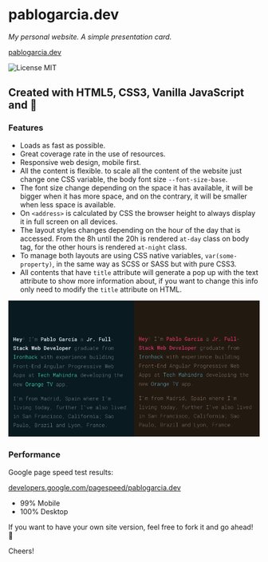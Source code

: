 # pablogarcia.dev
_My personal website. A simple presentation card._

[pablogarcia.dev](https://pablogarcia.dev/)


![License MIT](https://camo.githubusercontent.com/890acbdcb87868b382af9a4b1fac507b9659d9bf/68747470733a2f2f696d672e736869656c64732e696f2f62616467652f6c6963656e73652d4d49542d626c75652e737667)

## Created with HTML5, CSS3, Vanilla JavaScript and 💛

### Features

- Loads as fast as possible.
- Great coverage rate in the use of resources.
- Responsive web design, mobile first.
- All the content is flexible. to scale all the content of the website just change one CSS variable, the body font size `--font-size-base`.
- The font size change depending on the space it has available, it will be bigger when it has more space, and on the contrary, it will be smaller when less space is available.
- On `<address>` is calculated by CSS the browser height to always display it in full screen on all devices.
- The layout styles changes depending on the hour of the day that is accessed. From the 8h until the 20h is rendered `at-day` class on body tag, for the other hours is rendered `at-night` class.
- To manage both layouts are using CSS native variables, `var(some-property)`, in the same way as SCSS or SASS but with pure CSS3.
- All contents that have `title` attribute will generate a pop up with the text attribute to show more information about, if you want to change this info only need to modify the `title` attribute on HTML.

![Screenshot](src/images/readme/screenshot.png)


### Performance

Google page speed test results:

[developers.google.com/pagespeed/pablogarcia.dev](https://developers.google.com/speed/pagespeed/insights/?url=https%3A%2F%2Fpablogarcia.dev&tab=mobile)
- 99% Mobile
- 100% Desktop

If you want to have your own site version, feel free to fork it and go ahead! 🙂

Cheers!
